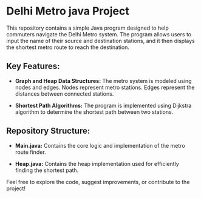 # Delhi Metro java Project 
This repository contains a simple Java program designed to help commuters navigate the Delhi Metro system. The program allows users to input the name of their source and destination stations, and it then displays  the shortest metro route to reach the destination. 


## Key Features:

- **Graph and Heap Data Structures:** The metro system is modeled using nodes and edges. Nodes represent metro stations. Edges represent the distances between connected stations.

- **Shortest Path Algorithms:** The program is implemented using Dijkstra algorithm to determine the shortest path between two stations.


## Repository Structure:

- **Main.java:** Contains the core logic and implementation of the metro route finder.

- **Heap.java:** Contains the heap implementation used for efficiently finding the shortest path.



Feel free to explore the code, suggest improvements, or contribute to the project!
